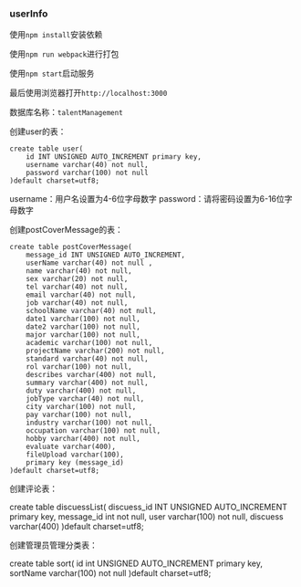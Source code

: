 ### userInfo

使用``npm install``安装依赖

使用``npm run webpack``进行打包

使用``npm start``启动服务

最后使用浏览器打开``http://localhost:3000``

数据库名称：``talentManagement``



创建user的表：

```
create table user(
    id INT UNSIGNED AUTO_INCREMENT primary key,
    username varchar(40) not null,
    password varchar(100) not null
)default charset=utf8;
```

username：用户名设置为4-6位字母数字
password：请将密码设置为6-16位字母数字

创建postCoverMessage的表：

```
create table postCoverMessage(
    message_id INT UNSIGNED AUTO_INCREMENT,
    userName varchar(40) not null ,
    name varchar(40) not null,
    sex varchar(20) not null,
    tel varchar(40) not null,
    email varchar(40) not null,
    job varchar(40) not null,
    schoolName varchar(40) not null,
    date1 varchar(100) not null,
    date2 varchar(100) not null,
    major varchar(100) not null,
    academic varchar(100) not null,
    projectName varchar(200) not null,
    standard varchar(40) not null,
    rol varchar(100) not null,
    describes varchar(400) not null,
    summary varchar(400) not null,
    duty varchar(400) not null,
    jobType varchar(40) not null,
    city varchar(100) not null,
    pay varchar(100) not null,
    industry varchar(100) not null,
    occupation varchar(100) not null,
    hobby varchar(400) not null,
    evaluate varchar(400),
    fileUpload varchar(100),
    primary key (message_id)
)default charset=utf8;
```
创建评论表：

create table discuessList(
    discuess_id INT UNSIGNED AUTO_INCREMENT primary key,
    message_id int not null,
    user varchar(100) not null,
    discuess varchar(400)
)default charset=utf8;

创建管理员管理分类表：

create table sort(
    id int UNSIGNED AUTO_INCREMENT primary key,
    sortName varchar(100) not null
)default charset=utf8;
